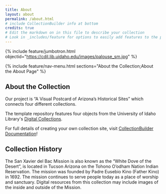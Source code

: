 ```yaml
---
title: About
layout: about
permalink: /about.html
# include CollectionBuilder info at bottom
credits: true
# Edit the markdown on in this file to describe your collection
# Look in _includes/feature for options to easily add features to the page
---
```


{% include feature/jumbotron.html objectid="https://cdil.lib.uidaho.edu/images/palouse_sm.jpg" %}

{% include feature/nav-menu.html sections="About the Collection;About the About Page" %}

## About the Collection

Our project is “A Visual Postcard of Arizona’s Historical Sites” which connects four different collections.

The template repository features four objects from the University of Idaho Library's [Digital Collections](https://www.lib.uidaho.edu/digital). 

For full details of creating your own collection site, visit [CollectionBuilder Documentation](https://collectionbuilder.github.io/cb-docs/)!

## Collection History

The San Xavier del Bac Mission is also known as the “White Dove of the Desert”, is located in Tucson Arizona on the Tohono O’odham Nation Indian Reservation. The 
mission was founded by Padre Eusebio Kino (Father Kino) in 1692. The mission continues to serve people today as a place of worship and sanctuary. Digital resources from this collection may include images of the inside and outside of the Mission.
